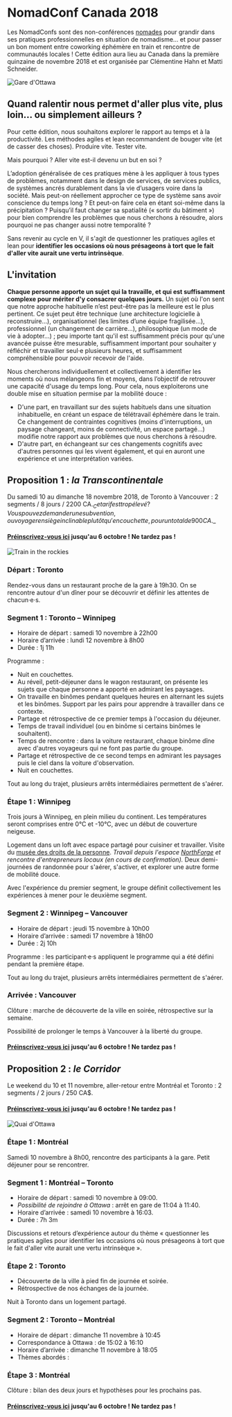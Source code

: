 # NomadConf Canada 2018

Les NomadConfs sont des non-conférences [nomades](conference-nomade) pour grandir dans ses pratiques professionnelles en situation de nomadisme… et pour passer un bon moment entre coworking éphémère en train et rencontre de communautés locales ! Cette édition aura lieu au Canada dans la première quinzaine de novembre 2018 et est organisée par Clémentine Hahn et Matti Schneider.

![Gare d'Ottawa](/img/canada-2018/station.jpg)

## Quand ralentir nous permet d'aller plus vite, plus loin… ou simplement ailleurs ?

Pour cette édition, nous souhaitons explorer le rapport au temps et à la productivité. Les méthodes agiles et lean recommandent de bouger vite (et de casser des choses). Produire vite. Tester vite.

Mais pourquoi ? Aller vite est-il devenu un but en soi ?

L’adoption généralisée de ces pratiques mène à les appliquer à tous types de problèmes, notamment dans le design de services, de services publics, de systèmes ancrés durablement dans la vie d’usagers voire dans la société. Mais peut-on réellement approcher ce type de système sans avoir conscience du temps long ? Et peut-on faire cela en étant soi-même dans la précipitation ? Puisqu’il faut changer sa spatialité (« sortir du bâtiment ») pour bien comprendre les problèmes que nous cherchons à résoudre, alors pourquoi ne pas changer aussi notre temporalité ?

Sans revenir au cycle en V, il s'agit de questionner les pratiques agiles et lean pour **identifier les occasions où nous présageons à tort que le fait d'aller vite aurait une vertu intrinsèque**.

## L'invitation

**Chaque personne apporte un sujet qui la travaille, et qui est suffisamment complexe pour mériter d'y consacrer quelques jours.** Un sujet où l'on sent que notre approche habituelle n’est peut-être pas la meilleure est le plus pertinent. Ce sujet peut être technique (une architecture logicielle à reconstruire…), organisationnel (les limites d’une équipe fragilisée…), professionnel (un changement de carrière…), philosophique (un mode de vie à adopter…) ; peu importe tant qu'il est suffisamment précis pour qu'une avancée puisse être mesurable, suffisamment important pour souhaiter y réfléchir et travailler seul·e plusieurs heures, et suffisamment compréhensible pour pouvoir recevoir de l'aide.

Nous chercherons individuellement et collectivement à identifier les moments où nous mélangeons fin et moyens, dans l’objectif de retrouver une capacité d'usage du temps long. Pour cela, nous exploiterons une double mise en situation permise par la mobilité douce :

- D'une part, en travaillant sur des sujets habituels dans une situation inhabituelle, en créant un espace de télétravail éphémère dans le train. Ce changement de contraintes cognitives (moins d'interruptions, un paysage changeant, moins de connectivité, un espace partagé…) modifie notre rapport aux problèmes que nous cherchons à résoudre.
- D'autre part, en échangeant sur ces changements cognitifs avec d'autres personnes qui les vivent également, et qui en auront une expérience et une interprétation variées.


## Proposition 1 : _la Transcontinentale_

Du samedi 10 au dimanche 18 novembre 2018, de Toronto à Vancouver : 2 segments / 8 jours / 2200 CA$.
_Ce tarif est trop élevé ? Vous pouvez demander une subvention, ou voyager en siège inclinable plutôt qu'en couchette, pour un total de 900 CA$._

#### [Préinscrivez-vous ici](https://mattischneider.typeform.com/to/hoM1wk) jusqu'au 6 octobre ! Ne tardez pas !

![Train in the rockies](/img/canada-2018/transcanadian.jpg)

### Départ : Toronto

Rendez-vous dans un restaurant proche de la gare à 19h30. On se rencontre autour d'un dîner pour se découvrir et définir les attentes de chacun·e·s.

### Segment 1 : Toronto – Winnipeg

- Horaire de départ : samedi 10 novembre à 22h00
- Horaire d’arrivée : lundi 12 novembre à 8h00
- Durée : 1j 11h

Programme :

- Nuit en couchettes.
- Au réveil, petit-déjeuner dans le wagon restaurant, on présente les sujets que chaque personne a apporté en admirant les paysages.
- On travaille en binômes pendant quelques heures en alternant les sujets et les binômes. Support par les pairs pour apprendre à travailler dans ce contexte.
- Partage et rétrospective de ce premier temps à l'occasion du déjeuner.
- Temps de travail individuel (ou en binôme si certains binômes le souhaitent).
- Temps de rencontre : dans la voiture restaurant, chaque binôme dîne avec d'autres voyageurs qui ne font pas partie du groupe.
- Partage et rétrospective de ce second temps en admirant les paysages puis le ciel dans la voiture d'observation.
- Nuit en couchettes.

Tout au long du trajet, plusieurs arrêts intermédiaires permettent de s'aérer.

### Étape 1 : Winnipeg

Trois jours à Winnipeg, en plein milieu du continent. Les températures seront comprises entre 0°C et -10°C, avec un début de couverture neigeuse.

Logement dans un loft avec espace partagé pour cuisiner et travailler. Visite du [musée des droits de la personne](https://humanrights.ca). _Travail depuis l'espace [NorthForge](https://www.northforge.ca) et rencontre d'entrepreneurs locaux (en cours de confirmation)._ Deux demi-journées de randonnée pour s'aérer, s'activer, et explorer une autre forme de mobilité douce.

Avec l'expérience du premier segment, le groupe définit collectivement les expériences à mener pour le deuxième segment.


### Segment 2 : Winnipeg – Vancouver

- Horaire de départ : jeudi 15 novembre à 10h00
- Horaire d’arrivée : samedi 17 novembre à 18h00
- Durée : 2j 10h

Programme : les participant·e·s appliquent le programme qui a été défini pendant la première étape.

Tout au long du trajet, plusieurs arrêts intermédiaires permettent de s'aérer.

### Arrivée : Vancouver

Clôture : marche de découverte de la ville en soirée, rétrospective sur la semaine.

Possibilité de prolonger le temps à Vancouver à la liberté du groupe.

#### [Préinscrivez-vous ici](https://mattischneider.typeform.com/to/hoM1wk) jusqu'au 6 octobre ! Ne tardez pas !


## Proposition 2 : _le Corridor_

Le weekend du 10 et 11 novembre, aller-retour entre Montréal et Toronto : 2 segments / 2 jours / 250 CA$.

#### [Préinscrivez-vous ici](https://mattischneider.typeform.com/to/hoM1wk) jusqu'au 6 octobre ! Ne tardez pas !

![Quai d'Ottawa](/img/canada-2018/corridor.jpg)

### Étape 1 : Montréal

Samedi 10 novembre à 8h00, rencontre des participants à la gare. Petit déjeuner pour se rencontrer.

### Segment 1 : Montréal – Toronto

- Horaire de départ : samedi 10 novembre à 09:00.
- _Possibilité de rejoindre à Ottawa_ : arrêt en gare de 11:04 à 11:40.
- Horaire d’arrivée : samedi 10 novembre à 16:03.
- Durée : 7h 3m

Discussions et retours d’expérience autour du thème « questionner les pratiques agiles pour identifier les occasions où nous présageons à tort que le fait d'aller vite aurait une vertu intrinsèque ».


### Étape 2 : Toronto

- Découverte de la ville à pied fin de journée et soirée.
- Rétrospective de nos échanges de la journée.

Nuit à Toronto dans un logement partagé.

### Segment 2 : Toronto – Montréal

- Horaire de départ : dimanche 11 novembre à 10:45
- Correspondance à Ottawa : de 15:02 à 16:10
- Horaire d’arrivée : dimanche 11 novembre à 18:05
- Thèmes abordés :

### Étape 3 : Montréal

Clôture : bilan des deux jours et hypothèses pour les prochains pas.

#### [Préinscrivez-vous ici](https://mattischneider.typeform.com/to/hoM1wk) jusqu'au 6 octobre ! Ne tardez pas !
